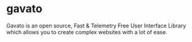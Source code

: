 # gavato
Gavato is an open source, Fast &amp; Telemetry Free User Interface Library which allows you to create complex websites with a lot of ease.

